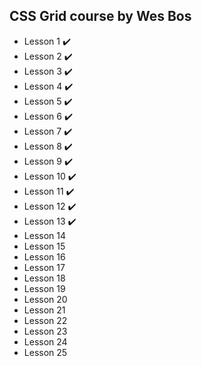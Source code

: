 ## CSS Grid course by Wes Bos

- Lesson 1 :heavy_check_mark: 
- Lesson 2 :heavy_check_mark:
- Lesson 3 :heavy_check_mark:
- Lesson 4 :heavy_check_mark:
- Lesson 5 :heavy_check_mark:
- Lesson 6 :heavy_check_mark:
- Lesson 7 :heavy_check_mark:
- Lesson 8 :heavy_check_mark:
- Lesson 9 :heavy_check_mark:
- Lesson 10 :heavy_check_mark:
- Lesson 11 :heavy_check_mark:
- Lesson 12 :heavy_check_mark:
- Lesson 13 :heavy_check_mark:
- Lesson 14
- Lesson 15
- Lesson 16
- Lesson 17
- Lesson 18
- Lesson 19
- Lesson 20
- Lesson 21
- Lesson 22
- Lesson 23
- Lesson 24
- Lesson 25